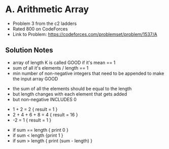 # A. Arithmetic Array

* Problem 3 from the c2 ladders
* Rated 800 on CodeForces
* Link to Problem: https://codeforces.com/problemset/problem/1537/A

## Solution Notes

* array of length K is called GOOD if it's mean == 1
* sum of all it's elements / length == 1
* min number of non-negative integers that need to be appended to make the input array GOOD


- the sum of all the elements should be equal to the length
- but length changes with each element that gets added
- but non-negative INCLUDES 0

* 1 + 2 = 2 { result = 1 }
* 2 + 4 + 6 + 8 = 4 { result = 16 }
* -2 = 1 { result = 1 }

- if sum == length { print 0 }
- if sum < length {print 1 }
- if sum > length { print (sum - length) }